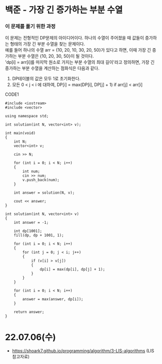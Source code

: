 #  백준 - 가장 긴 증가하는 부분 수열

### 이 문제를 풀기 위한 과정
이 문제는 전형적인 DP문제의 아이디어이다. 하나의 수열이 주어졌을 때 값들이 증가하는 형태의 가장 긴 부분 수열을 찾는 문제이다.  
예를 들어 하나의 수열 arr = {10, 20, 10, 30, 20, 50}가 있다고 하면, 이때 가장 긴 증가하는 부분 수열은 {10, 20, 30, 50}이 될 것이다.  
'dp[i] = arr[i]를 마지막 원소로 가지는 부분 수열의 최대 길이'라고 정의하면, 가장 긴 증가하는 부분 수열을 계산하는 점화식은 다음과 같다.

1. DP테이블의 값은 모두 1로 초기화한다.
2. 모든 0 < j < i 에 대하여, DP[i] = max(DP[i], DP[j] + 1) if arr[j] < arr[i]

CODE1

    #include <iostream>
    #include <vector>

    using namespace std;

    int solution(int N, vector<int> v);

    int main(void)
    {
        int N;
        vector<int> v;

        cin >> N;

        for (int i = 0; i < N; i++)
        {
            int num;
            cin >> num;
            v.push_back(num);
        }

        int answer = solution(N, v);

        cout << answer;
    }

    int solution(int N, vector<int> v)
    {
        int answer = -1;

        int dp[1001];
        fill(dp, dp + 1001, 1);

        for (int i = 0; i < N; i++)
        {
            for (int j = 0; j < i; j++)
            {
                if (v[i] > v[j])
                {
                    dp[i] = max(dp[i], dp[j] + 1);
                }
            }
        }
        
        for (int i = 0; i < N; i++)
        {
            answer = max(answer, dp[i]);
        }

        return answer;
    }

# 22.07.06(수)
* https://shoark7.github.io/programming/algorithm/3-LIS-algorithms (LIS 참고자료)